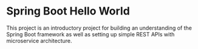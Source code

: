 # Spring Boot Hello World
This project is an introductory project for building an understanding of the Spring Boot framework as well as setting up simple REST APIs with microservice architecture.